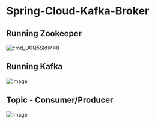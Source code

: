# Spring-Cloud-Kafka-Broker

## Running Zookeeper
![cmd_U0Q5SkfM48](https://github.com/karamyf/Spring-Cloud-Kafka-Broker/assets/91606912/93e44ba5-eaf8-44a5-960e-c0cf2788bdb4)

## Running Kafka
![image](https://github.com/karamyf/Spring-Cloud-Kafka-Broker/assets/91606912/54efce05-4aa5-44ac-a5ec-8592d64d9f56)

## Topic - Consumer/Producer
![image](https://github.com/karamyf/Spring-Cloud-Kafka-Broker/assets/91606912/05e0aead-a63f-46cb-a650-6bdbb581ca5d)


